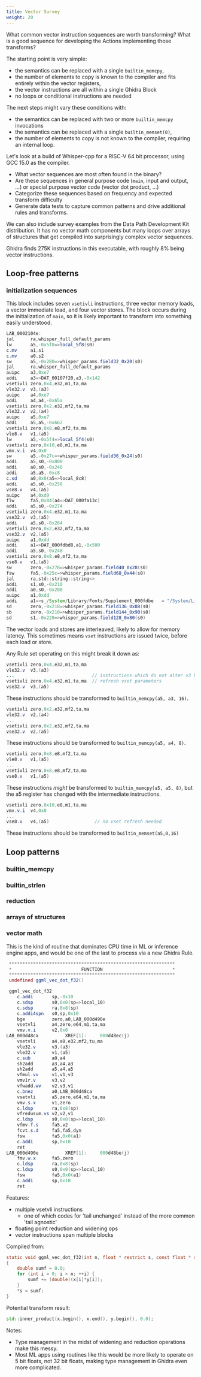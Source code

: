 ```yaml
---
title: Vector Survey
weight: 20
---
```


What common vector instruction sequences are worth transforming?  What is a good sequence for developing the Actions implementing those transforms?

The starting point is very simple:

* the semantics can be replaced with a single `builtin_memcpy`,
* the number of elements to copy is known to the compiler and fits entirely within the vector registers,
* the vector instructions are all within a single Ghidra Block
* no loops or conditional instructions are needed

The next steps might vary these conditions with:

* the semantics can be replaced with two or more `builtin_memcpy` invocations
* the semantics can be replaced with a single `builtin_memset(0)`,
* the number of elements to copy is not known to the compiler, requiring an internal loop.

Let's look at a build of Whisper-cpp for a RISC-V 64 bit processor, using GCC 15.0 as the compiler.
* What vector sequences are most often found in the binary?
* Are these sequences in general purpose code (`main`, input and output, ...) or special purpose
  vector code (vector dot product, ...)
* Categorize these sequences based on frequency and expected transform difficulty
* Generate data tests to capture common patterns and drive additional rules and transforms.

We can also include survey examples from the Data Path Development Kit distribution.  It has no
vector math components but many loops over arrays of structures that get compiled into
surprisingly complex vector sequences.

Ghidra finds 275K instructions in this executable, with roughly 8% being vector instructions.  

## Loop-free patterns

### initialization sequences

This block includes seven `vsetivli` instructions, three vector memory loads, a vector immediate load, and four vector stores.
The block occurs during the initialization of `main`, so it is likely important to transform into something easily understood.

```as
LAB_0002104e: 
jal      ra,whisper_full_default_params
lw       a5,-0x5f8=>local_5f8(s0)
c.mv     a1,s1
c.mv     a0,s2
sw       a5,-0x280=>whisper_params.field32_0x20(s0)
jal      ra,whisper_full_default_params
auipc    a3,0xe7
addi     a3=>DAT_00107f20,a3,-0x142
vsetivli zero,0x4,e32,m1,ta,ma 
vle32.v  v3,(a3)
auipc    a4,0xe7
addi     a4,a4,-0x65a
vsetivli zero,0x2,e32,mf2,ta,ma
vle32.v  v2,(a4)
auipc    a5,0xe7
addi     a5,a5,-0x662
vsetivli zero,0x8,e8,mf2,ta,ma 
vle8.v   v1,(a5)
lw       a5,-0x5f4=>local_5f4(s0)
vsetivli zero,0x10,e8,m1,ta,ma  
vmv.v.i  v4,0x0
sw       a5,-0x27c=>whisper_params.field36_0x24(s0)
addi     a5,s0,-0x800
addi     a0,s0,-0x240
addi     a5,a5,-0xc8
c.sd     a0,0x0(a5=>local_8c8)
addi     a5,s0,-0x258
vse8.v   v4,(a5)
auipc    a4,0xd9
flw      fa5,0x84(a4=>DAT_000fa13c)
addi     a5,s0,-0x274
vsetivli zero,0x4,e32,m1,ta,ma 
vse32.v  v3,(a5)
addi     a5,s0,-0x264
vsetivli zero,0x2,e32,mf2,ta,ma
vse32.v  v2,(a5)
auipc    a1,0xdd
addi     a1=>DAT_000fdbd8,a1,-0x500
addi     a5,s0,-0x248
vsetivli zero,0x8,e8,mf2,ta,ma 
vse8.v   v1,(a5)
sw       zero,-0x278=>whisper_params.field40_0x28(s0)
fsw      fa5,-0x25c=>whisper_params.field68_0x44(s0)
jal      ra,std::string::string<>
addi     s1,s0,-0x210
addi     a0,s0,-0x200
auipc    a1,0xdd
addi     a1=>s_/System/Library/Fonts/Supplement_000fdbe   = "/System/Library/Fonts/Supplem
sd       zero,-0x218=>whisper_params.field136_0x88(s0)
sb       zero,-0x210=>whisper_params.field144_0x90(s0)
sd       s1,-0x220=>whisper_params.field128_0x80(s0)
```

The vector loads and stores are interleaved, likely to allow for memory latency.
This sometimes means `vset` instructions are issued twice, before each load or store.

Any Rule set operating on this might break it down as:

```as
vsetivli zero,0x4,e32,m1,ta,ma 
vle32.v  v3,(a3)
...                             // instructions which do not alter v3 but may alter vset parameters
vsetivli zero,0x4,e32,m1,ta,ma  // refresh vset parameters
vse32.v  v3,(a5)
```

These instructions should be transformed to `builtin_memcpy(a5, a3, 16)`.

```as
vsetivli zero,0x2,e32,mf2,ta,ma
vle32.v  v2,(a4)
...
vsetivli zero,0x2,e32,mf2,ta,ma
vse32.v  v2,(a5)
```

These instructions should be transformed to `builtin_memcpy(a5, a4, 8)`.

```as
vsetivli zero,0x8,e8,mf2,ta,ma 
vle8.v   v1,(a5)
...
vsetivli zero,0x8,e8,mf2,ta,ma 
vse8.v   v1,(a5)
```

These instructions *might* be transformed to `builtin_memcpy(a5, a5, 8)`, but the a5 register has changed with the intermediate instructions.

```as
vsetivli zero,0x10,e8,m1,ta,ma  
vmv.v.i  v4,0x0
...
vse8.v   v4,(a5)                 // no vset refresh needed
```

These instructions should be transformed to `builtin_memset(a5,0,16)`

## Loop patterns

### builtin_memcpy

### builtin_strlen

### reduction

### arrays of structures

### vector math

This is the kind of routine that dominates CPU time in ML or inference engine apps, and would be one of the last to
process via a new Ghidra Rule.

```as
 **************************************************************
 *                          FUNCTION                          *
 **************************************************************
 undefined ggml_vec_dot_f32()

 ggml_vec_dot_f32
    c.addi       sp,-0x10
    c.sdsp       s0,0x0(sp=>local_10)
    c.sdsp       ra,0x8(sp)
    c.addi4spn   s0,sp,0x10
    bge          zero,a0,LAB_000d490e
    vsetvli      a4,zero,e64,m1,ta,ma 
    vmv.v.i      v2,0x0
LAB_000d48ca          XREF[1]:     000d48ec(j)  
    vsetvli      a4,a0,e32,mf2,tu,ma
    vle32.v      v3,(a3)
    vle32.v      v1,(a5)
    c.sub        a0,a4
    sh2add       a3,a4,a3
    sh2add       a5,a4,a5
    vfmul.vv     v1,v1,v3
    vmv1r.v      v3,v2
    vfwadd.wv    v2,v3,v1
    c.bnez       a0,LAB_000d48ca
    vsetvli      a5,zero,e64,m1,ta,ma 
    vmv.s.x      v1,zero
    c.ldsp       ra,0x8(sp)
    vfredusum.vs v2,v2,v1
    c.ldsp       s0,0x0(sp=>local_10)
    vfmv.f.s     fa5,v2
    fcvt.s.d     fa5,fa5,dyn
    fsw          fa5,0x0(a1)
    c.addi       sp,0x10
    ret
LAB_000d490e          XREF[1]:     000d48be(j)  
    fmv.w.x      fa5,zero
    c.ldsp       ra,0x8(sp)
    c.ldsp       s0,0x0(sp=>local_10)
    fsw          fa5,0x0(a1)
    c.addi       sp,0x10
    ret
```

Features:

* multiple vsetvli instructions
  * one of which codes for 'tail unchanged' instead of the more common 'tail agnostic'
* floating point reduction and widening ops
* vector instructions span multiple blocks


Compiled from:

```c
static void ggml_vec_dot_f32(int n, float * restrict s, const float * restrict x, const float * restrict y)
{
    double sumf = 0.0;
    for (int i = 0; i < n; ++i) {
        sumf += (double)(x[i]*y[i]);
    }
    *s = sumf;
}
```

Potential transform result:

```c++
std::inner_product(x.begin(), x.end(), y.begin(), 0.0);
```

Notes:

* Type management in the midst of widening and reduction operations make this messy.
* Most ML apps using routines like this would be more likely to operate on 5 bit floats,
  not 32 bit floats, making type management in Ghidra even more complicated.